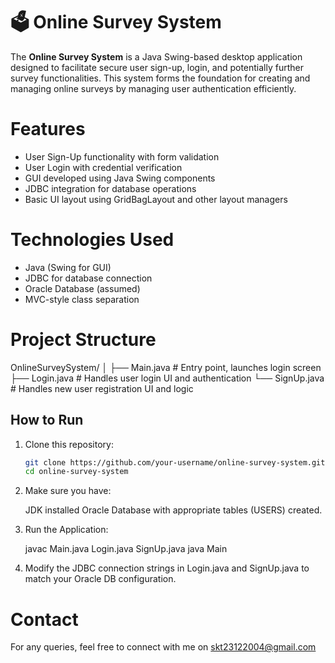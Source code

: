 # 🗳️ Online Survey System

The **Online Survey System** is a Java Swing-based desktop application designed to facilitate secure user sign-up, login, and potentially further survey functionalities. This system forms the foundation for creating and managing online surveys by managing user authentication efficiently.

# Features

- User Sign-Up functionality with form validation
- User Login with credential verification
- GUI developed using Java Swing components
- JDBC integration for database operations
- Basic UI layout using GridBagLayout and other layout managers

# Technologies Used

- Java (Swing for GUI)
- JDBC for database connection
- Oracle Database (assumed)
- MVC-style class separation

# Project Structure

OnlineSurveySystem/
│
├── Main.java # Entry point, launches login screen
├── Login.java # Handles user login UI and authentication
└── SignUp.java # Handles new user registration UI and logic


## How to Run

1. Clone this repository:

   ```bash
   git clone https://github.com/your-username/online-survey-system.git
   cd online-survey-system

2. Make sure you have:

   JDK installed
   Oracle Database with appropriate tables (USERS) created.

3. Run the Application:

   javac Main.java Login.java SignUp.java
   java Main

4. Modify the JDBC connection strings in Login.java and SignUp.java to match your Oracle DB configuration.


# Contact

For any queries, feel free to connect with me on skt23122004@gmail.com



